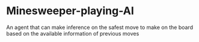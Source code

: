 # Minesweeper-playing-AI
An agent that can make inference on the safest move to make on the board based on the available information of previous moves
